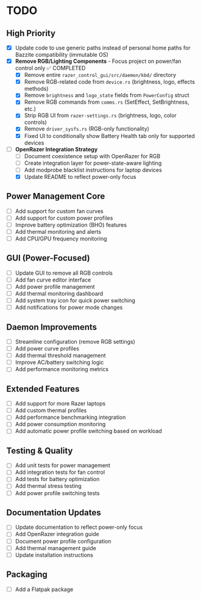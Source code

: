 # TODO

## High Priority

- [x] Update code to use generic paths instead of personal home paths for Bazzite compatibility (immutable OS)
- [x] **Remove RGB/Lighting Components** - Focus project on power/fan control only ✅ COMPLETED
  - [x] Remove entire `razer_control_gui/src/daemon/kbd/` directory
  - [x] Remove RGB-related code from `device.rs` (brightness, logo, effects methods)
  - [x] Remove `brightness` and `logo_state` fields from `PowerConfig` struct
  - [x] Remove RGB commands from `comms.rs` (SetEffect, SetBrightness, etc.)
  - [x] Strip RGB UI from `razer-settings.rs` (brightness, logo, color controls)
  - [x] Remove `driver_sysfs.rs` (RGB-only functionality)
  - [x] Fixed UI to conditionally show Battery Health tab only for supported devices
- [ ] **OpenRazer Integration Strategy**
  - [ ] Document coexistence setup with OpenRazer for RGB
  - [ ] Create integration layer for power-state-aware lighting
  - [ ] Add modprobe blacklist instructions for laptop devices
  - [x] Update README to reflect power-only focus

## Power Management Core
- [ ] Add support for custom fan curves
- [ ] Add support for custom power profiles
- [ ] Improve battery optimization (BHO) features
- [ ] Add thermal monitoring and alerts
- [ ] Add CPU/GPU frequency monitoring

## GUI (Power-Focused)
- [ ] Update GUI to remove all RGB controls
- [ ] Add fan curve editor interface
- [ ] Add power profile management
- [ ] Add thermal monitoring dashboard
- [ ] Add system tray icon for quick power switching
- [ ] Add notifications for power mode changes

## Daemon Improvements
- [ ] Streamline configuration (remove RGB settings)
- [ ] Add power curve profiles
- [ ] Add thermal threshold management
- [ ] Improve AC/battery switching logic
- [ ] Add performance monitoring metrics

## Extended Features
- [ ] Add support for more Razer laptops
- [ ] Add custom thermal profiles
- [ ] Add performance benchmarking integration
- [ ] Add power consumption monitoring
- [ ] Add automatic power profile switching based on workload

## Testing & Quality
- [ ] Add unit tests for power management
- [ ] Add integration tests for fan control
- [ ] Add tests for battery optimization
- [ ] Add thermal stress testing
- [ ] Add power profile switching tests

## Documentation Updates
- [ ] Update documentation to reflect power-only focus
- [ ] Add OpenRazer integration guide
- [ ] Document power profile configuration
- [ ] Add thermal management guide
- [ ] Update installation instructions

## Packaging
- [ ] Add a Flatpak package
